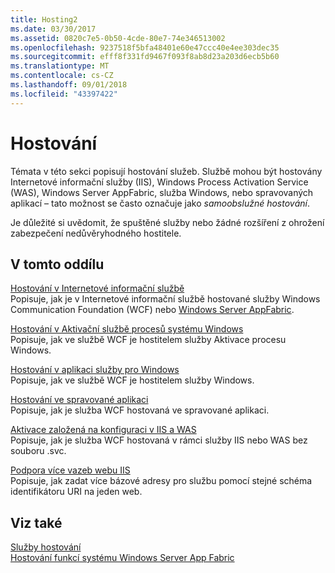 ```yaml
---
title: Hosting2
ms.date: 03/30/2017
ms.assetid: 0820c7e5-0b50-4cde-80e7-74e346513002
ms.openlocfilehash: 9237518f5bfa48401e60e47ccc40e4ee303dec35
ms.sourcegitcommit: efff8f331fd9467f093f8ab8d23a203d6ecb5b60
ms.translationtype: MT
ms.contentlocale: cs-CZ
ms.lasthandoff: 09/01/2018
ms.locfileid: "43397422"
---
```

# <a name="hosting"></a>Hostování
Témata v této sekci popisují hostování služeb. Službě mohou být hostovány Internetové informační služby (IIS), Windows Process Activation Service (WAS), Windows Server AppFabric, služba Windows, nebo spravovaných aplikací – tato možnost se často označuje jako *samoobslužné hostování*.  
  
 Je důležité si uvědomit, že spuštěné služby nebo žádné rozšíření z ohrožení zabezpečení nedůvěryhodného hostitele.  
  
## <a name="in-this-section"></a>V tomto oddílu  
 [Hostování v Internetové informační službě](../../../../docs/framework/wcf/feature-details/hosting-in-internet-information-services.md)  
 Popisuje, jak je v Internetové informační službě hostované služby Windows Communication Foundation (WCF) nebo [Windows Server AppFabric](https://go.microsoft.com/fwlink/?LinkId=196496).  
  
 [Hostování v Aktivační službě procesů systému Windows](../../../../docs/framework/wcf/feature-details/hosting-in-windows-process-activation-service.md)  
 Popisuje, jak ve službě WCF je hostitelem služby Aktivace procesu Windows.  
  
 [Hostování v aplikaci služby pro Windows](../../../../docs/framework/wcf/feature-details/hosting-in-a-windows-service-application.md)  
 Popisuje, jak ve službě WCF je hostitelem služby Windows.  
  
 [Hostování ve spravované aplikaci](../../../../docs/framework/wcf/feature-details/hosting-in-a-managed-application.md)  
 Popisuje, jak je služba WCF hostovaná ve spravované aplikaci.  
  
 [Aktivace založená na konfiguraci v IIS a WAS](../../../../docs/framework/wcf/feature-details/configuration-based-activation-in-iis-and-was.md)  
 Popisuje, jak je služba WCF hostovaná v rámci služby IIS nebo WAS bez souboru .svc.  
  
 [Podpora více vazeb webu IIS](../../../../docs/framework/wcf/feature-details/supporting-multiple-iis-site-bindings.md)  
 Popisuje, jak zadat více bázové adresy pro službu pomocí stejné schéma identifikátoru URI na jeden web.  
  
## <a name="see-also"></a>Viz také  
 [Služby hostování](../../../../docs/framework/wcf/hosting-services.md)  
 [Hostování funkcí systému Windows Server App Fabric](https://go.microsoft.com/fwlink/?LinkId=201276)
